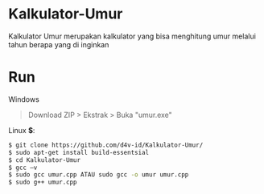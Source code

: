 # Kalkulator-Umur
Kalkulator Umur merupakan kalkulator yang bisa menghitung umur melalui tahun berapa yang di inginkan

# Run
Windows
> Download ZIP > Ekstrak > Buka "umur.exe"

Linux **$**:
```bash
$ git clone https://github.com/d4v-id/Kalkulator-Umur/
$ sudo apt-get install build-essentsial
$ cd Kalkulator-Umur
$ gcc –v
$ sudo gcc umur.cpp ATAU sudo gcc -o umur umur.cpp
$ sudo g++ umur.cpp
```
